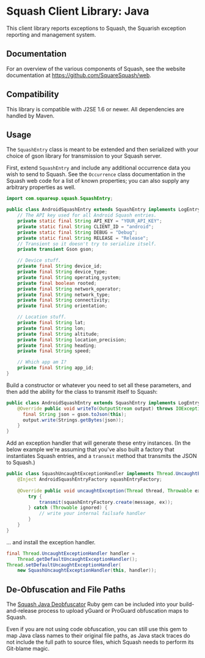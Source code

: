 Squash Client Library: Java
===========================

This client library reports exceptions to Squash, the Squarish exception
reporting and management system.

Documentation
-------------

For an overview of the various components of Squash, see the website
documentation at https://github.com/SquareSquash/web.

Compatibility
-------------

This library is compatible with J2SE 1.6 or newer. All dependencies are handled
by Maven.

Usage
-----

The `SquashEntry` class is meant to be extended and then serialized with your
choice of gson library for transmission to your Squash server.

First, extend `SquashEntry` and include any additional occurrence data you wish
to send to Squash. See the `Occurrence` class documentation in the Squash web
code for a list of known properties; you can also supply any arbitrary
properties as well.

```` java
import com.squareup.squash.SquashEntry;

public class AndroidSquashEntry extends SquashEntry implements LogEntry {
    // The API key used for all Android Squash entries.
    private static final String API_KEY = "YOUR_API_KEY";
    private static final String CLIENT_ID = "android";
    private static final String DEBUG = "Debug";
    private static final String RELEASE = "Release";
    // Transient so it doesn't try to serialize itself.
    private transient Gson gson;

    // Device stuff.
    private final String device_id;
    private final String device_type;
    private final String operating_system;
    private final boolean rooted;
    private final String network_operator;
    private final String network_type;
    private final String connectivity;
    private final String orientation;

    // Location stuff.
    private final String lat;
    private final String lon;
    private final String altitude;
    private final String location_precision;
    private final String heading;
    private final String speed;

    // Which app am I?
    private final String app_id;
}
````

Build a constructor or whatever you need to set all these parameters, and then
add the ability for the class to transmit itself to Squash:

```` java
public class AndroidSquashEntry extends SquashEntry implements LogEntry {
    @Override public void writeTo(OutputStream output) throws IOException {
      final String json = gson.toJson(this);
      output.write(Strings.getBytes(json));
    }
}
````

Add an exception handler that will generate these entry instances. (In the below
example we're assuming that you've also built a factory that instantiates Squash
entries, and a `transmit` method that transmits the JSON to Squash.)

```` java
public class SquashUncaughtExceptionHandler implements Thread.UncaughtExceptionHandler {
	@Inject AndroidSquashEntryFactory squashEntryFactory;
	
	@Override public void uncaughtException(Thread thread, Throwable ex) {
		try {
			transmit(squashEntryFactory.create(message, ex));
	    } catch (Throwable ignored) {
			// write your internal failsafe handler
	    }
	}
}
````

... and install the exception handler.

```` java
final Thread.UncaughtExceptionHandler handler =
	Thread.getDefaultUncaughtExceptionHandler();
Thread.setDefaultUncaughtExceptionHandler(
	new SquashUncaughtExceptionHandler(this, handler));
````

De-Obfuscation and File Paths
-----------------------------

The [Squash Java Deobfuscator](https://github.com/SquareSquash/java_deobfuscator)
Ruby gem can be included into your build-and-release process to upload yGuard
or ProGuard obfuscation maps to Squash.

Even if you are not using code obfuscation, you can still use this gem to map
Java class names to their original file paths, as Java stack traces do not
include the full path to source files, which Squash needs to perform its
Git-blame magic.

